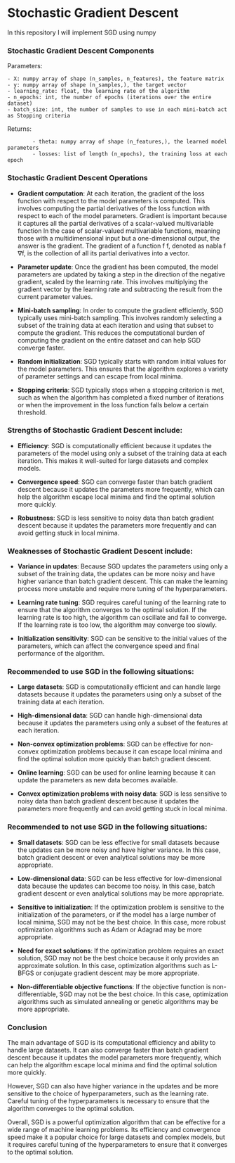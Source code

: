 # Stochastic Gradient Descent
In this repository I will implement SGD using numpy

### Stochastic Gradient Descent Components

Parameters:

    - X: numpy array of shape (n_samples, n_features), the feature matrix
    - y: numpy array of shape (n_samples,), the target vector
    - learning_rate: float, the learning rate of the algorithm
    - n_epochs: int, the number of epochs (iterations over the entire dataset)
    - batch_size: int, the number of samples to use in each mini-batch act as Stopping criteria
    
 Returns:
 
 
            - theta: numpy array of shape (n_features,), the learned model parameters
            - losses: list of length (n_epochs), the training loss at each epoch



### Stochastic Gradient Descent Operations

* **Gradient computation**: At each iteration, the gradient of the loss function with respect to the model parameters is computed. This involves computing the partial derivatives of the loss function with respect to each of the model parameters.
Gradient is important because it captures all the partial derivatives of a scalar-valued multivariable function
In the case of scalar-valued multivariable functions, meaning those with a multidimensional input but a one-dimensional output, the answer is the gradient. The gradient of a function f f, denoted as nabla f ∇f, is the collection of all its partial derivatives into a vector.

* **Parameter update**: Once the gradient has been computed, the model parameters are updated by taking a step in the direction of the negative gradient, scaled by the learning rate. This involves multiplying the gradient vector by the learning rate and subtracting the result from the current parameter values.

* **Mini-batch sampling**: In order to compute the gradient efficiently, SGD typically uses mini-batch sampling. This involves randomly selecting a subset of the training data at each iteration and using that subset to compute the gradient. This reduces the computational burden of computing the gradient on the entire dataset and can help SGD converge faster.

* **Random initialization**: SGD typically starts with random initial values for the model parameters. This ensures that the algorithm explores a variety of parameter settings and can escape from local minima.

* **Stopping criteria**: SGD typically stops when a stopping criterion is met, such as when the algorithm has completed a fixed number of iterations or when the improvement in the loss function falls below a certain threshold.


### Strengths of Stochastic Gradient Descent include:

* **Efficiency**: SGD is computationally efficient because it updates the parameters of the model using only a subset of the training data at each iteration. This makes it well-suited for large datasets and complex models.

* **Convergence speed**: SGD can converge faster than batch gradient descent because it updates the parameters more frequently, which can help the algorithm escape local minima and find the optimal solution more quickly.

* **Robustness**: SGD is less sensitive to noisy data than batch gradient descent because it updates the parameters more frequently and can avoid getting stuck in local minima.

### Weaknesses of Stochastic Gradient Descent include:

* **Variance in updates**: Because SGD updates the parameters using only a subset of the training data, the updates can be more noisy and have higher variance than batch gradient descent. This can make the learning process more unstable and require more tuning of the hyperparameters.

* **Learning rate tuning**: SGD requires careful tuning of the learning rate to ensure that the algorithm converges to the optimal solution. If the learning rate is too high, the algorithm can oscillate and fail to converge. If the learning rate is too low, the algorithm may converge too slowly.

* **Initialization sensitivity**: SGD can be sensitive to the initial values of the parameters, which can affect the convergence speed and final performance of the algorithm.


### Recommended to use SGD in the following situations:

* **Large datasets**: SGD is computationally efficient and can handle large datasets because it updates the parameters using only a subset of the training data at each iteration.

* **High-dimensional data**: SGD can handle high-dimensional data because it updates the parameters using only a subset of the features at each iteration.

* **Non-convex optimization problems**: SGD can be effective for non-convex optimization problems because it can escape local minima and find the optimal solution more quickly than batch gradient descent.

* **Online learning**: SGD can be used for online learning because it can update the parameters as new data becomes available.

* **Convex optimization problems with noisy data**: SGD is less sensitive to noisy data than batch gradient descent because it updates the parameters more frequently and can avoid getting stuck in local minima.

### Recommended to not use SGD in the following situations:

* **Small datasets**: SGD can be less effective for small datasets because the updates can be more noisy and have higher variance. In this case, batch gradient descent or even analytical solutions may be more appropriate.

* **Low-dimensional data**: SGD can be less effective for low-dimensional data because the updates can become too noisy. In this case, batch gradient descent or even analytical solutions may be more appropriate.

* **Sensitive to initialization**: If the optimization problem is sensitive to the initialization of the parameters, or if the model has a large number of local minima, SGD may not be the best choice. In this case, more robust optimization algorithms such as Adam or Adagrad may be more appropriate.

* **Need for exact solutions**: If the optimization problem requires an exact solution, SGD may not be the best choice because it only provides an approximate solution. In this case, optimization algorithms such as L-BFGS or conjugate gradient descent may be more appropriate.

* **Non-differentiable objective functions**: If the objective function is non-differentiable, SGD may not be the best choice. In this case, optimization algorithms such as simulated annealing or genetic algorithms may be more appropriate.

### Conclusion

The main advantage of SGD is its computational efficiency and ability to handle large datasets. It can also converge faster than batch gradient descent because it updates the model parameters more frequently, which can help the algorithm escape local minima and find the optimal solution more quickly.

However, SGD can also have higher variance in the updates and be more sensitive to the choice of hyperparameters, such as the learning rate. Careful tuning of the hyperparameters is necessary to ensure that the algorithm converges to the optimal solution.

Overall, SGD is a powerful optimization algorithm that can be effective for a wide range of machine learning problems. Its efficiency and convergence speed make it a popular choice for large datasets and complex models, but it requires careful tuning of the hyperparameters to ensure that it converges to the optimal solution.

